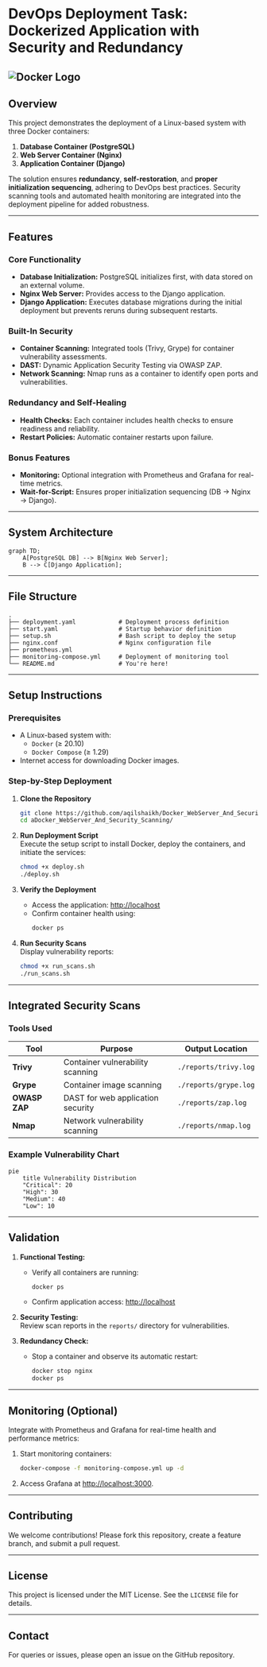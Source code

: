 
# **DevOps Deployment Task: Dockerized Application with Security and Redundancy**

![Docker Logo](https://www.docker.com/wp-content/uploads/2022/03/Moby-logo.png)
---

## **Overview**
This project demonstrates the deployment of a Linux-based system with three Docker containers:  
1. **Database Container (PostgreSQL)**  
2. **Web Server Container (Nginx)**  
3. **Application Container (Django)**  

The solution ensures **redundancy**, **self-restoration**, and **proper initialization sequencing**, adhering to DevOps best practices. Security scanning tools and automated health monitoring are integrated into the deployment pipeline for added robustness.  

---

## **Features**
### **Core Functionality**
- **Database Initialization:** PostgreSQL initializes first, with data stored on an external volume.  
- **Nginx Web Server:** Provides access to the Django application.  
- **Django Application:** Executes database migrations during the initial deployment but prevents reruns during subsequent restarts.  

### **Built-In Security**
- **Container Scanning:** Integrated tools (Trivy, Grype) for container vulnerability assessments.  
- **DAST:** Dynamic Application Security Testing via OWASP ZAP.  
- **Network Scanning:** Nmap runs as a container to identify open ports and vulnerabilities.  

### **Redundancy and Self-Healing**
- **Health Checks:** Each container includes health checks to ensure readiness and reliability.  
- **Restart Policies:** Automatic container restarts upon failure.  

### **Bonus Features**
- **Monitoring:** Optional integration with Prometheus and Grafana for real-time metrics.  
- **Wait-for-Script:** Ensures proper initialization sequencing (DB → Nginx → Django).  

---

## **System Architecture**

```mermaid
graph TD;
    A[PostgreSQL DB] --> B[Nginx Web Server];
    B --> C[Django Application];
```

---

## **File Structure**
```plaintext
.
├── deployment.yaml            # Deployment process definition
├── start.yaml                 # Startup behavior definition
├── setup.sh                   # Bash script to deploy the setup
├── nginx.conf                 # Nginx configuration file
├── prometheus.yml             
├── monitoring-compose.yml     # Deployment of monitoring tool
└── README.md                  # You're here!
```

---

## **Setup Instructions**

### **Prerequisites**
- A Linux-based system with:
  - `Docker` (≥ 20.10)
  - `Docker Compose` (≥ 1.29)
- Internet access for downloading Docker images.

### **Step-by-Step Deployment**
1. **Clone the Repository**  
   ```bash
   git clone https://github.com/aqilshaikh/Docker_WebServer_And_Security_Scanning.git
   cd aDocker_WebServer_And_Security_Scanning/
   ```

2. **Run Deployment Script**  
   Execute the setup script to install Docker, deploy the containers, and initiate the services:  
   ```bash
   chmod +x deploy.sh
   ./deploy.sh
   ```

3. **Verify the Deployment**  
   - Access the application: [http://localhost](http://localhost)  
   - Confirm container health using:  
     ```bash
     docker ps
     ```  

4. **Run Security Scans**  
   Display vulnerability reports:  
   ```bash
   chmod +x run_scans.sh
   ./run_scans.sh
   ```

---

## **Integrated Security Scans**
### **Tools Used**
| Tool         | Purpose                            | Output Location       |
|--------------|------------------------------------|-----------------------|
| **Trivy**    | Container vulnerability scanning   | `./reports/trivy.log` |
| **Grype**    | Container image scanning           | `./reports/grype.log` |
| **OWASP ZAP**| DAST for web application security  | `./reports/zap.log`   |
| **Nmap**     | Network vulnerability scanning     | `./reports/nmap.log`  |

### **Example Vulnerability Chart**

```mermaid
pie
    title Vulnerability Distribution
    "Critical": 20
    "High": 30
    "Medium": 40
    "Low": 10
```

---

## **Validation**
1. **Functional Testing:**  
   - Verify all containers are running:
     ```bash
     docker ps
     ```
   - Confirm application access: [http://localhost](http://localhost)  

2. **Security Testing:**  
   Review scan reports in the `reports/` directory for vulnerabilities.  

3. **Redundancy Check:**  
   - Stop a container and observe its automatic restart:
     ```bash
     docker stop nginx
     docker ps
     ```  

---

## **Monitoring (Optional)**
Integrate with Prometheus and Grafana for real-time health and performance metrics:
1. Start monitoring containers:  
   ```bash
   docker-compose -f monitoring-compose.yml up -d
   ```
2. Access Grafana at [http://localhost:3000](http://localhost:3000).  

---

## **Contributing**
We welcome contributions! Please fork this repository, create a feature branch, and submit a pull request.

---

## **License**
This project is licensed under the MIT License. See the `LICENSE` file for details.

---

## **Contact**
For queries or issues, please open an issue on the GitHub repository.
